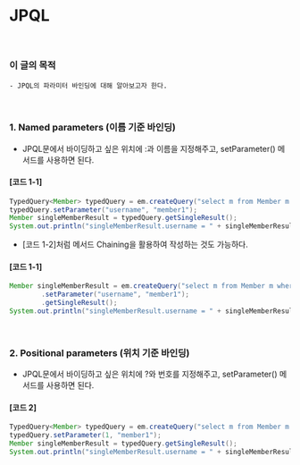 # JPQL
<br/>

### 이 글의 목적
    - JPQL의 파라미터 바인딩에 대해 알아보고자 한다.
<br/>

### 1. Named parameters (이름 기준 바인딩)
- JPQL문에서 바이딩하고 싶은 위치에 :과 이름을 지정해주고, setParameter() 메서드를 사용하면 된다.
#### [코드 1-1]
```java
TypedQuery<Member> typedQuery = em.createQuery("select m from Member m where m.username = :username", Member.class);
typedQuery.setParameter("username", "member1");
Member singleMemberResult = typedQuery.getSingleResult();
System.out.println("singleMemberResult.username = " + singleMemberResult.getUsername());
```
- [코드 1-2]처럼 메서드 Chaining을 활용하여 작성하는 것도 가능하다.
#### [코드 1-1]
```java
Member singleMemberResult = em.createQuery("select m from Member m where m.username = :username", Member.class);
        .setParameter("username", "member1");
        .getSingleResult();
System.out.println("singleMemberResult.username = " + singleMemberResult.getUsername());
```
<br/>

### 2. Positional parameters (위치 기준 바인딩)
- JPQL문에서 바이딩하고 싶은 위치에 ?와 번호를 지정해주고, setParameter() 메서드를 사용하면 된다.
#### [코드 2]
```java
TypedQuery<Member> typedQuery = em.createQuery("select m from Member m where m.username = ?1", Member.class);
typedQuery.setParameter(1, "member1");
Member singleMemberResult = typedQuery.getSingleResult();
System.out.println("singleMemberResult.username = " + singleMemberResult.getUsername());
```
